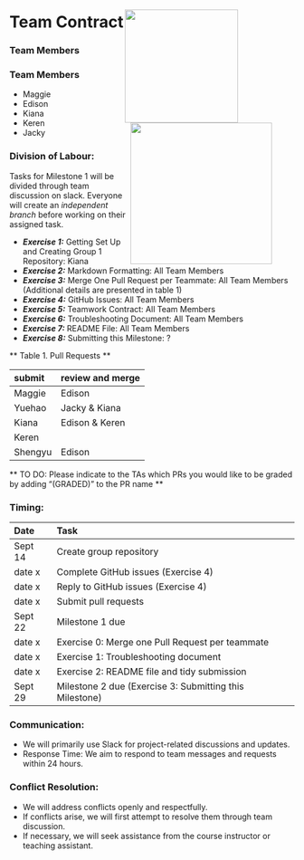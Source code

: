 
<img src="https://pic.onlinewebfonts.com/thumbnails/icons_420993.svg" 
  style="float: right; margin-right: 100px; margin-top: 20px;" width="200" />   
  
<img src="https://img.freepik.com/premium-vector/people-team-icon-vektor_535345-829.jpg?w=2000" 
  style="float: right; margin-right: 40px;" width="250" />

# **Team Contract**
  
### Team Members 

     
### **Team Members**

* Maggie
* Edison
* Kiana
* Keren
* Jacky

### Division of Labour:

Tasks for Milestone 1 will be divided through team discussion on slack. Everyone will create an *independent branch* before working on their assigned task. 

* _**Exercise 1:**_ Getting Set Up and Creating Group 1 Repository: Kiana
* _**Exercise 2:**_ Markdown Formatting: All Team Members
* _**Exercise 3:**_ Merge One Pull Request per Teammate: All Team Members (Additional details are presented in table 1) 
* _**Exercise 4:**_ GitHub Issues: All Team Members
* _**Exercise 5:**_ Teamwork Contract: All Team Members
* _**Exercise 6:**_ Troubleshooting Document: All Team Members
* _**Exercise 7:**_ README File: All Team Members
* _**Exercise 8:**_ Submitting this Milestone: ?


** Table 1. Pull Requests **

| **submit**  | **review and merge**  |
|:------------|:--------------------  |
| Maggie      | Edison                |
| Yuehao      | Jacky & Kiana         |
| Kiana       | Edison & Keren        |
| Keren       |                       |
| Shengyu     | Edison                |


** TO DO: Please indicate to the TAs which PRs you would like to be graded by adding “(GRADED)” to the PR name **


### Timing:
| **Date**  | **Task**                            |
|:--------- |:--------------------                |
| Sept 14   | Create group repository             |
| date x    | Complete GitHub issues (Exercise 4) |
| date x    | Reply to GitHub issues (Exercise 4) |
| date x    | Submit pull requests                |
| Sept 22   | Milestone 1 due                     |
| date x    | Exercise 0: Merge one Pull Request per teammate|
| date x    | Exercise 1: Troubleshooting document|
| date x    | Exercise 2: README file and tidy submission|
| Sept 29   | Milestone 2 due (Exercise 3: Submitting this Milestone)|
  
### Communication:
* We will primarily use Slack for project-related discussions and updates.
* Response Time: We aim to respond to team messages and requests within 24 hours.

### Conflict Resolution:
* We will address conflicts openly and respectfully.
* If conflicts arise, we will first attempt to resolve them through team discussion.
* If necessary, we will seek assistance from the course instructor or teaching assistant.
